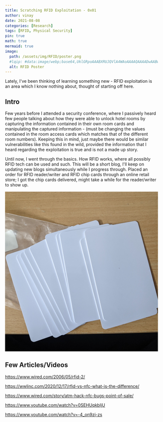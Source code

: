 ```yaml
---
title: Scratching RFID Exploitation - 0x01
author: vinay
date: 2021-08-08
categories: [Research]
tags: [RFID, Physical Security]
pin: true
math: true
mermaid: true
image:
  path: /assets/img/RFID/poster.png
  #lqip: #data:image/webp;base64,UklGRpoAAABXRUJQVlA4WAoAAAAQAAAADwAABwAAQUxQSDIAAAARL0AmbZurmr57yyIiqE8oiG0bejIYEQTgqiDA9vqnsUSI6H+oAERp2HZ65qP/VIAWAFZQOCBCAAAA8AEAnQEqEAAIAAVAfCWkAALp8sF8rgRgAP7o9FDvMCkMde9PK7euH5M1m6VWoDXf2FkP3BqV0ZYbO6NA/VFIAAAA
  alt: RFID Poster
---
```


Lately, I've been thinking of learning something new - RFID exploitation is an area which I know nothing about, thought of starting off here.

## Intro

Few years before I attended a security conference, where I passively heard few people talking about how they were able to unlock hotel rooms by capturing the information contained in their own room cards and manipulating the captured information - (must be changing the values contained in the room access cards which matches that of the different room numbers). Keeping this in mind, just maybe there would be similar vulnerabilities like this found in the wild, provided the information that I heard regarding the exploitation is true and is not a made up story.

Until now, I went through the basics. How RFID works, where all possibly RFID tech can be used and such. This will be a short blog, I'll keep on updating new blogs simultaneously while I progress through. Placed an order for RFID reader/writer and RFID chip cards through an online retail store; I got the chip cards delivered, might take a while for the reader/writer to show up.

![RFID-Cards](/assets/img/RFID/cards.jpg)

## Few Articles/Videos

https://www.wired.com/2006/05/rfid-2/

https://wwlinc.com/2020/12/17/rfid-vs-nfc-what-is-the-difference/

https://www.wired.com/story/atm-hack-nfc-bugs-point-of-sale/

https://www.youtube.com/watch?v=0SEHUqkbIjU

https://www.youtube.com/watch?v=-4_on9zj-zs
